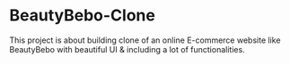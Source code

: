 # BeautyBebo-Clone
This project is about building clone of  an online E-commerce website like BeautyBebo with beautiful UI &amp; including a lot of functionalities.